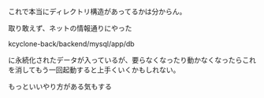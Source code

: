 これで本当にディレクトリ構造があってるかは分からん。

取り敢えず、ネットの情報通りにやった

kcyclone-back/backend/mysql/app/db

に永続化されたデータが入っているが、要らなくなったり動かなくなったらこれを消してもう一回起動すると上手くいくかもしれない。

もっといいやり方がある気もする